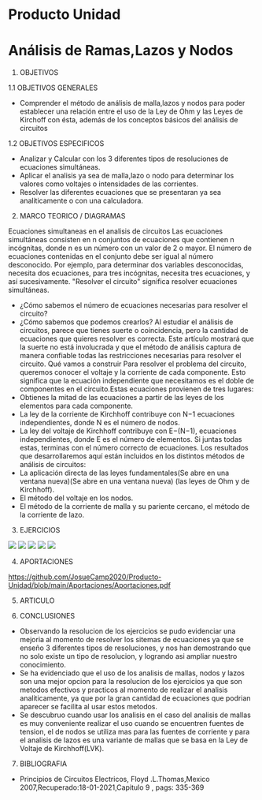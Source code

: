 # Producto Unidad
# Análisis de Ramas,Lazos y Nodos
1. OBJETIVOS

1.1 OBJETIVOS GENERALES

* Comprender el método de análisis de malla,lazos y nodos para poder establecer una relación entre el uso de la Ley de Ohm y las Leyes de Kirchoff con ésta,   además de los conceptos básicos del análisis de circuitos

1.2 OBJETIVOS ESPECIFICOS

* Analizar y Calcular con los 3 diferentes tipos de resoluciones de ecuaciones simultáneas.
* Aplicar el analisis ya sea de malla,lazo o nodo para determinar los valores como voltajes o intensidades de las corrientes.
* Resolver las diferentes ecuaciones que se presentaran ya sea analiticamente o con una calculadora.

2. MARCO TEORICO / DIAGRAMAS

Ecuaciones simultaneas en el analisis de circuitos
Las ecuaciones simultáneas consisten en n conjuntos de ecuaciones que contienen n incógnitas, donde n es un número con un valor de 2 o mayor. El número de ecuaciones contenidas en el conjunto debe ser igual al número desconocido. Por ejemplo, para determinar dos variables desconocidas, necesita dos ecuaciones, para tres incógnitas, necesita tres ecuaciones, y así sucesivamente.
"Resolver el circuito" significa resolver ecuaciones simultáneas.
* ¿Cómo sabemos el número de ecuaciones necesarias para resolver el circuito?
* ¿Cómo sabemos que podemos crearlos?
Al estudiar el análisis de circuitos, parece que tienes suerte o coincidencia, pero la cantidad de ecuaciones que quieres resolver es correcta. Este artículo mostrará que la suerte no está involucrada y que el método de análisis captura de manera confiable todas las restricciones necesarias para resolver el circuito.
Qué vamos a construir
Para resolver el problema del circuito, queremos conocer el voltaje y la corriente de cada componente. Esto significa que la ecuación independiente que necesitamos es el doble de componentes en el circuito.Estas ecuaciones provienen de tres lugares:
*	Obtienes la mitad de las ecuaciones a partir de las leyes de los elementos para cada componente.
*	La ley de la corriente de Kirchhoff contribuye con N−1 ecuaciones independientes, donde N es el número de nodos.
*	La ley del voltaje de Kirchhoff contribuye con E−(N−1), ecuaciones independientes, donde E es el número de elementos.
Si juntas todas estas, terminas con el número correcto de ecuaciones.
Los resultados que desarrollaremos aquí están incluidos en los distintos métodos de análisis de circuitos: 
*	La aplicación directa de las leyes fundamentales(Se abre en una ventana nueva)(Se abre en una ventana nueva) (las leyes de Ohm y de Kirchhoff).
*	El método del voltaje en los nodos.
*	El método de la corriente de malla y su pariente cercano, el método de la corriente de lazo.

3. EJERCICIOS

![](https://github.com/JosueCamp2020/Producto-Unidad/blob/main/Imagenes/Ejercicios1.jpeg)
![](https://github.com/JosueCamp2020/Producto-Unidad/blob/main/Imagenes/Ejercicios2.jpeg)
![](https://github.com/JosueCamp2020/Producto-Unidad/blob/main/Imagenes/Ejercicios3.jpeg)
![](https://github.com/JosueCamp2020/Producto-Unidad/blob/main/Imagenes/Ejercicios4.jpeg)
![](https://github.com/JosueCamp2020/Producto-Unidad/blob/main/Imagenes/Ejercicios5.jpeg)


4. APORTACIONES

https://github.com/JosueCamp2020/Producto-Unidad/blob/main/Aportaciones/Aportaciones.pdf

5. ARTICULO



6. CONCLUSIONES

* Observando la resolucion de los ejercicios se pudo evidenciar una mejoria al momento de resolver los sitemas de ecuaciones ya que se enseño 3 diferentes tipos de resoluciones, y nos han demostrando que no solo existe un tipo de resolucion, y logrando asi ampliar nuestro conocimiento.
* Se ha evidenciado que el uso de los analisis de mallas, nodos y lazos son una mejor opcion para la resolucion de los ejercicios ya que son metodos efectivos y practicos al momento de realizar el analisis analiticamente, ya que por la gran cantidad de ecuaciones que podrian aparecer se facilita al usar estos metodos.
* Se descubruo cuando usar los analisis en el caso del analisis de mallas es muy conveniente realizar el uso cuando se encuentren fuentes de tension, el de nodos se utiliza mas para las fuentes de corriente y para el analisis de lazos es una variante de mallas que se basa en la Ley de Voltaje de Kirchhoff(LVK).



7.	BIBLIOGRAFIA

* Principios de Circuitos Electricos, Floyd .L.Thomas,Mexico 2007,Recuperado:18-01-2021,Capitulo 9 , pags: 335-369
